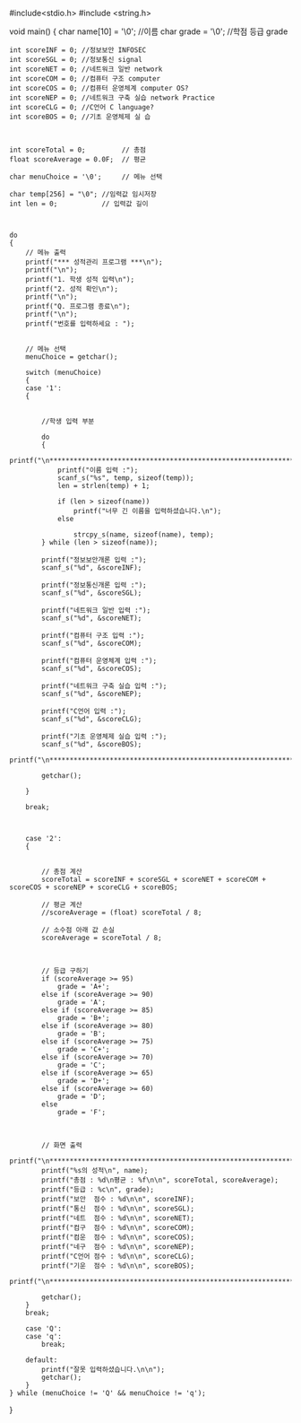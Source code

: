#include<stdio.h>
#include <string.h>      

void main() {
	char name[10] = '\0'; //이름
	char grade = '\0';    //학점 등급 grade

	int scoreINF = 0; //정보보안 INFOSEC
	int scoreSGL = 0; //정보통신 signal
	int scoreNET = 0; //네트워크 일반 network
	int scoreCOM = 0; //컴퓨터 구조 computer
	int scoreCOS = 0; //컴퓨터 운영체계 computer OS?
	int scoreNEP = 0; //네트워크 구축 실습 network Practice
	int scoreCLG = 0; //C언어 C language?
	int scoreBOS = 0; //기초 운영체제 실 습



	int scoreTotal = 0;         // 총점
	float scoreAverage = 0.0F;  // 평균

	char menuChoice = '\0';     // 메뉴 선택

	char temp[256] = "\0"; //임력값 임시저장
	int len = 0;           // 입력값 길이



	do
	{
		// 메뉴 출력
		printf("*** 성적관리 프로그램 ***\n");
		printf("\n");
		printf("1. 학생 성적 입력\n");
		printf("2. 성적 확인\n");
		printf("\n");
		printf("Q. 프로그램 종료\n");
		printf("\n");
		printf("번호를 입력하세요 : ");


		// 메뉴 선택
		menuChoice = getchar();

		switch (menuChoice)
		{
		case '1':
		{


			//학생 입력 부분

			do
			{
				printf("\n*************************************************************\n");
				printf("이름 입력 :");
				scanf_s("%s", temp, sizeof(temp));
				len = strlen(temp) + 1;

				if (len > sizeof(name))
					printf("너무 긴 이름을 입력하셨습니다.\n");
				else

					strcpy_s(name, sizeof(name), temp);
			} while (len > sizeof(name));

			printf("정보보안개론 입력 :");
			scanf_s("%d", &scoreINF);

			printf("정보통신개론 입력 :");
			scanf_s("%d", &scoreSGL);

			printf("네트워크 일반 입력 :");
			scanf_s("%d", &scoreNET);

			printf("컴퓨터 구조 입력 :");
			scanf_s("%d", &scoreCOM);

			printf("컴퓨터 운영체계 입력 :");
			scanf_s("%d", &scoreCOS);

			printf("네트워크 구축 실습 입력 :");
			scanf_s("%d", &scoreNEP);

			printf("C언어 입력 :");
			scanf_s("%d", &scoreCLG);

			printf("기초 운영체제 실습 입력 :");
			scanf_s("%d", &scoreBOS);
			printf("\n*************************************************************\n");

			getchar();

		}

		break;



		case '2':
		{


			// 총점 계산
			scoreTotal = scoreINF + scoreSGL + scoreNET + scoreCOM + scoreCOS + scoreNEP + scoreCLG + scoreBOS;

			// 평균 계산
			//scoreAverage = (float) scoreTotal / 8;

			// 소수점 아래 값 손실
			scoreAverage = scoreTotal / 8;



			// 등급 구하기
			if (scoreAverage >= 95)
				grade = 'A+';
			else if (scoreAverage >= 90)
				grade = 'A';
			else if (scoreAverage >= 85)
				grade = 'B+';
			else if (scoreAverage >= 80)
				grade = 'B';
			else if (scoreAverage >= 75)
				grade = 'C+';
			else if (scoreAverage >= 70)
				grade = 'C';
			else if (scoreAverage >= 65)
				grade = 'D+';
			else if (scoreAverage >= 60)
				grade = 'D';
			else
				grade = 'F';



			// 화면 출력
			printf("\n*************************************************************\n");
			printf("%s의 성적\n", name);
			printf("총점 : %d\n평균 : %f\n\n", scoreTotal, scoreAverage);
			printf("등급 : %c\n", grade);
			printf("보안  점수 : %d\n\n", scoreINF);
			printf("통신  점수 : %d\n\n", scoreSGL);
			printf("네트  점수 : %d\n\n", scoreNET);
			printf("컴구  점수 : %d\n\n", scoreCOM);
			printf("컴운  점수 : %d\n\n", scoreCOS);
			printf("네구  점수 : %d\n\n", scoreNEP);
			printf("C언어 점수 : %d\n\n", scoreCLG);
			printf("기운  점수 : %d\n\n", scoreBOS);
			printf("\n*************************************************************\n");

			getchar();
		}
		break;

		case 'Q':
		case 'q':
			break;

		default:
			printf("잘못 입력하셨습니다.\n\n");
			getchar();
		}
	} while (menuChoice != 'Q' && menuChoice != 'q');
}



